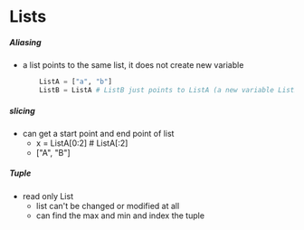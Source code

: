 # Lists 

##### Aliasing 

- a list points to the same list, it does not create new variable
    ```python
        ListA = ["a", "b"]
        ListB = ListA # ListB just points to ListA (a new variable ListB is not created)
    ```

##### slicing 
- can get a start point and end point of list
    - x = ListA[0:2] # ListA[:2]
    - ["A", "B"]

##### Tuple 
- read only List 
    - list can't be changed or modified at all
    - can find the max and min and index the tuple  
